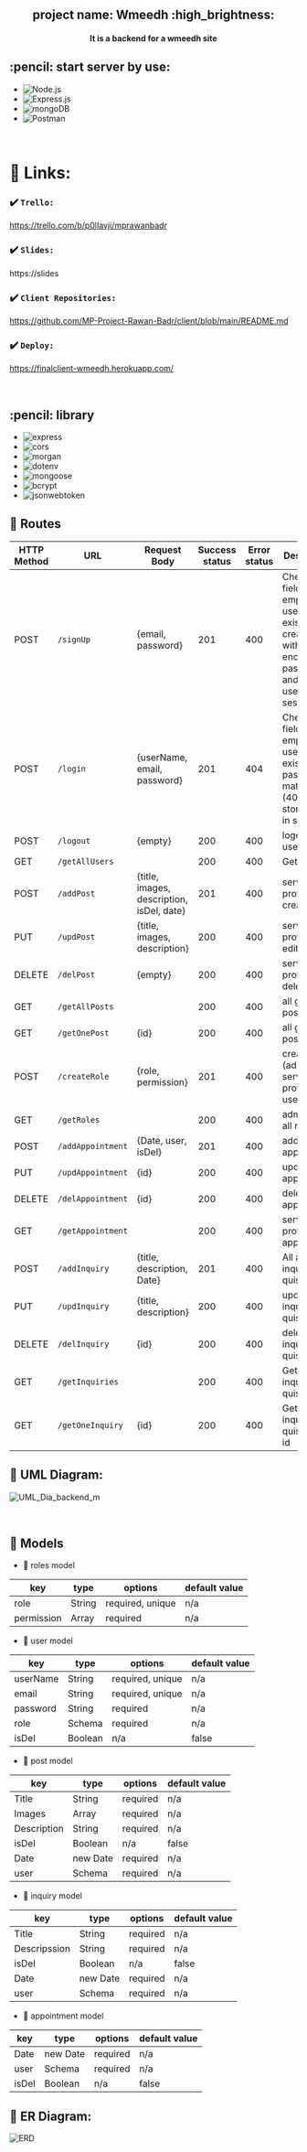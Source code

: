 <div align="center">

 <h2> project name: Wmeedh  :high_brightness: </h2>
<h4> It is a backend for a wmeedh site <h4/>
 
</div>

<div>

<h2> :pencil: start server by use: </h2>

- ![Node.js](https://img.shields.io/badge/Node.js-404137?style=for-the-badge&logo=node.js&logoColor=white)   
- ![Express.js](https://img.shields.io/badge/express-ffffff?style=for-the-badge&logo=express&logoColor=black)
- ![mongoDB](https://img.shields.io/badge/mongoDB-43853D?style=for-the-badge&logo=mongodb&logoColor=white)
- ![Postman](https://img.shields.io/badge/Postman-ff9933?style=for-the-badge&logo=postman&logoColor=white)

</div>

<br/>

# :paperclip: Links:

### :heavy_check_mark: `Trello:`
https://trello.com/b/p0lIavji/mprawanbadr

### :heavy_check_mark: `Slides:`
https://slides

### :heavy_check_mark: `Client Repositories:`
https://github.com/MP-Project-Rawan-Badr/client/blob/main/README.md
### :heavy_check_mark: `Deploy:`
https://finalclient-wmeedh.herokuapp.com/

<br/>


 <h2> :pencil: library </h2>

- ![express](https://img.shields.io/badge/express-ffffff?style=for-the-badge&logo=express&logoColor=black)
- ![cors](https://img.shields.io/badge/cors-ffcccc?style=for-the-badge&logo=cors&logoColor=white)
- ![morgan](https://img.shields.io/badge/morgan-dca3a3?style=for-the-badge&logo=morgan&logoColor=white)
- ![dotenv](https://img.shields.io/badge/dotenv-black?style=for-the-badge&logo=dotenv&logoColor=white)
- ![mongoose](https://img.shields.io/badge/mongoDB-43853D?style=for-the-badge&logo=mongodb&logoColor=white)
- ![bcrypt](https://img.shields.io/badge/bcrypt-943838?style=for-the-badge&logo=bcrypt&logoColor=white)
- ![jsonwebtoken](https://img.shields.io/badge/jsonwebtoken-f1dada?style=for-the-badge&logo=jsonwebtoken&logoColor=white)



## :file_folder: Routes

| HTTP Method | URL                | Request Body                               | Success status  | Error status  | Description       |
| ----------- | ------------------ | ----------------------------------------- | --------------- | ------------- | ------------------ |
| POST        | `/signUp`          | {email, password}                         | 201             | 400           | Checks if fields not empty and user not exists, then create user with encrypted password, and store user in session   |
| POST        | `/login`           | {userName, email, password}               | 201             | 404           | Checks if fields not empty  and user not exists, and if password matches (404), then stores user in session           |
| POST        | `/logout`          | {empty}                                   | 200             | 400           | logout the user               |
| GET         | `/getAllUsers`     |                                           | 200             | 400           | Get all users                 |
| POST        | `/addPost`         | {title, images, description, isDel, date} | 201             | 400           | service provider create posts|
| PUT         | `/updPost`         | {title, images, description}              | 200             | 400           | service provider edit post                   |
| DELETE      | `/delPost`         | {empty}                                   | 200             | 400           | service provider delete post               |
| GET         | `/getAllPosts`     |                                           | 200             | 400           | all get all posts         |
| GET         | `/getOnePost`      |  {id}                                     | 200             | 400           | all get one post by id    |
| POST        | `/createRole`      |  {role, permission}                       | 201             | 400           | create role (admin, service provider, users|
| GET         | `/getRoles`        |                                           | 200             | 400           | admin get all roles    |
| POST        | `/addAppointment`  | {Date, user, isDel}                       | 201             | 400           | add appointment   |
| PUT         | `/updAppointment`  | {id}                                      | 200             | 400           | update appointment   | 
| DELETE      | `/delAppointment`  | {id}                                      | 200             | 400           | delete appointment   | 
| GET         | `/getAppointment`  |                                           | 200             | 400           | service provider get appointment   | 
| POST        | `/addInquiry`      | {title, description, Date}                | 201             | 400           | All add inquiry or quistion   | 
| PUT         | `/updInquiry`      |   {title, description}                    | 200             | 400           |  update  inquiry or quistion   | 
| DELETE      | `/delInquiry`      |   {id}                                    | 200             | 400           |  delete  inquiry or quistion   | 
| GET         | `/getInquiries`    |                                           | 200             | 400           |  Get all inquiry or quistion   | 
| GET         | `/getOneInquiry`   |   {id}                                    | 200             | 400           |  Get one inquiry or quistion by id   | 

## :triangular_ruler: UML Diagram:
![UML_Dia_backend_m](https://user-images.githubusercontent.com/92247926/146682123-785f2836-ca08-4250-b02e-973c90646e8c.png)

<br/>

## :file_folder: Models

- :bookmark: roles model

| key        | type   | options          | default value |
| -----------| ------ | ---------------- | ------------- |
| role       | String | required, unique | n/a           |
| permission | Array  | required         | n/a           |



- :bookmark: user model

| key        | type            | options          | default value |
| ---------- | --------------- | ---------------- | ------------- |
| userName   | String          | required, unique | n/a           |
| email      | String          | required, unique | n/a           |
| password   | String          | required         | n/a           |
| role       | Schema <role>   | required         | n/a           |
| isDel      | Boolean         | n/a              | false         |

  
- :bookmark: post model

| key        | type            | options          | default value |
| ---------- | --------------- | ---------------- | ------------- |
| Title      | String          | required         | n/a           |
| Images     | Array           | required         | n/a           |
| Description| String          | required         | n/a           |
| isDel      | Boolean         | n/a              | false         |
| Date       | new Date        | required         | n/a           |
| user       | Schema <user>   | required         | n/a           |
  
 - :bookmark: inquiry model

| key         | type            | options          | default value |
| ----------  | --------------- | ---------------- | ------------- |
| Title       | String          | required         | n/a           |
| Descripssion| String          | required         | n/a           |
| isDel       | Boolean         | n/a              | false         |
| Date       | new Date        | required         | n/a           |
| user       | Schema <user>   | required         | n/a           |

 - :bookmark: appointment model

| key        | type            | options          | default value |
| ---------- | --------------- | ---------------- | ------------- |
| Date       | new Date        | required         | n/a           |
| user       | Schema <user>   | required         | n/a           |
| isDel      | Boolean         | n/a              | false         |





## :triangular_ruler: ER Diagram:
![ERD](https://user-images.githubusercontent.com/92247926/146616334-5b9af3b9-c8a3-4ca2-94f1-db2f15e40302.png)

